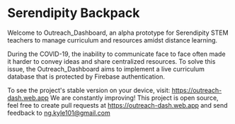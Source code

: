 # Serendipity Backpack
Welcome to Outreach_Dashboard, an alpha prototype for Serendipity STEM teachers to manage curriculum and resources amidst distance learning.


During the COVID-19, the inability to communicate face to face often made it harder to convey ideas and share centralized resources. To solve this issue, the Outreach_Dashboard aims to implement a live curriculum database that is protected by Firebase authentication. 

To see the project's stable version on your device, visit:  https://outreach-dash.web.app We are constantly improving! This project is open source, feel free to create pull requests at  https://outreach-dash.web.app  and send feedback to ng.kyle101@gmail.com
